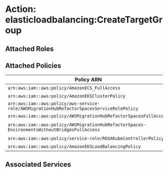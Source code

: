 # Action: elasticloadbalancing:CreateTargetGroup

## Attached Roles

## Attached Policies

| Policy ARN | Policy Name |
|------------|-------------|
| `arn:aws:iam::aws:policy/AmazonECS_FullAccess` | [AmazonECS_FullAccess](../policies.md#amazonecs_fullaccess) |
| `arn:aws:iam::aws:policy/AmazonEKSClusterPolicy` | [AmazonEKSClusterPolicy](../policies.md#amazoneksclusterpolicy) |
| `arn:aws:iam::aws:policy/aws-service-role/AWSMigrationHubRefactorSpacesServiceRolePolicy` | [AWSMigrationHubRefactorSpacesServiceRolePolicy](../policies.md#awsmigrationhubrefactorspacesservicerolepolicy) |
| `arn:aws:iam::aws:policy/AWSMigrationHubRefactorSpacesFullAccess` | [AWSMigrationHubRefactorSpacesFullAccess](../policies.md#awsmigrationhubrefactorspacesfullaccess) |
| `arn:aws:iam::aws:policy/AWSMigrationHubRefactorSpaces-EnvironmentsWithoutBridgesFullAccess` | [AWSMigrationHubRefactorSpaces-EnvironmentsWithoutBridgesFullAccess](../policies.md#awsmigrationhubrefactorspaces-environmentswithoutbridgesfullaccess) |
| `arn:aws:iam::aws:policy/service-role/ROSAKubeControllerPolicy` | [ROSAKubeControllerPolicy](../policies.md#rosakubecontrollerpolicy) |
| `arn:aws:iam::aws:policy/AmazonEKSLoadBalancingPolicy` | [AmazonEKSLoadBalancingPolicy](../policies.md#amazoneksloadbalancingpolicy) |

## Associated Services

